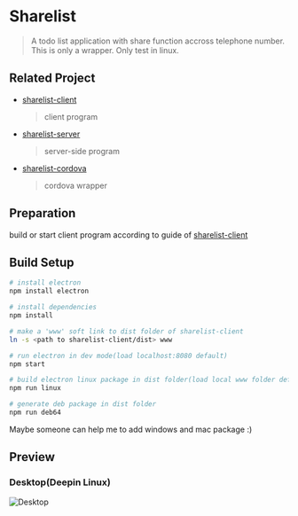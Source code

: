 # Sharelist

> A todo list application with share function accross telephone number.
> This is only a wrapper.
> Only test in linux.

## Related Project

* [sharelist-client](https://gitee.com/antipro/sharelist-client)
  > client program
* [sharelist-server](https://gitee.com/antipro/sharelist-server)
  > server-side program
* [sharelist-cordova](https://gitee.com/antipro/sharelist-cordova)
  > cordova wrapper

## Preparation

build or start client program according to guide of [sharelist-client](https://gitee.com/antipro/sharelist-client)

## Build Setup

``` bash
# install electron
npm install electron

# install dependencies
npm install

# make a 'www' soft link to dist folder of sharelist-client
ln -s <path to sharelist-client/dist> www

# run electron in dev mode(load localhost:8080 default)
npm start

# build electron linux package in dist folder(load local www folder default)
npm run linux

# generate deb package in dist folder
npm run deb64
```
Maybe someone can help me to add windows and mac package :)

## Preview
### Desktop(Deepin Linux)

![Desktop](http://onmdsye1w.bkt.clouddn.com/sharelist-electron.png)